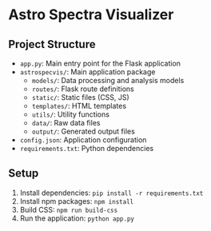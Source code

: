 # Astro Spectra Visualizer

## Project Structure

- `app.py`: Main entry point for the Flask application
- `astrospecvis/`: Main application package
  - `models/`: Data processing and analysis models
  - `routes/`: Flask route definitions
  - `static/`: Static files (CSS, JS)
  - `templates/`: HTML templates
  - `utils/`: Utility functions
  - `data/`: Raw data files
  - `output/`: Generated output files
- `config.json`: Application configuration
- `requirements.txt`: Python dependencies

## Setup

1. Install dependencies: `pip install -r requirements.txt`
2. Install npm packages: `npm install`
3. Build CSS: `npm run build-css`
4. Run the application: `python app.py`

